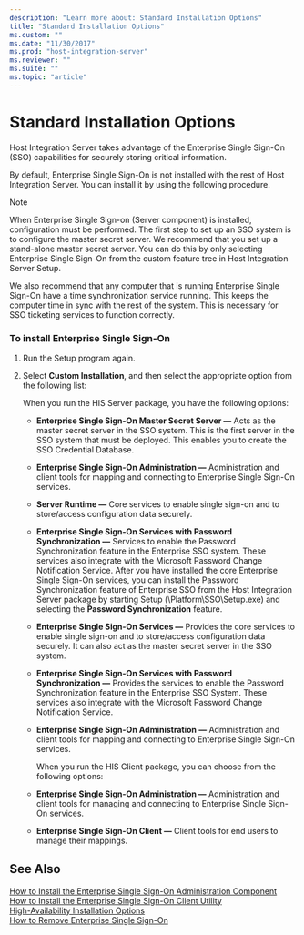 ```yaml
---
description: "Learn more about: Standard Installation Options"
title: "Standard Installation Options"
ms.custom: ""
ms.date: "11/30/2017"
ms.prod: "host-integration-server"
ms.reviewer: ""
ms.suite: ""
ms.topic: "article"
---
```

# Standard Installation Options
Host Integration Server takes advantage of the Enterprise Single Sign-On (SSO) capabilities for securely storing critical information.  
  
 By default, Enterprise Single Sign-On is not installed with the rest of Host Integration Server. You can install it by using the following procedure.  
  
> [!NOTE]
>  When Enterprise Single Sign-on (Server component) is installed, configuration must be performed. The first step to set up an SSO system is to configure the master secret server. We recommend that you set up a stand-alone master secret server. You can do this by only selecting Enterprise Single Sign-On from the custom feature tree in  Host Integration Server Setup.  
>   
>  We also recommend that any computer that is running Enterprise Single Sign-On have a time synchronization service running. This keeps the computer time in sync with the rest of the system. This is necessary for SSO ticketing services to function correctly.  
  
### To install Enterprise Single Sign-On  
  
1. Run the Setup program again.  
  
2. Select **Custom Installation**, and then select the appropriate option from the following list:  
  
    When you run the HIS Server package, you have the following options:  
  
   - **Enterprise Single Sign-On Master Secret Server ―** Acts as the master secret server in the SSO system. This is the first server in the SSO system that must be deployed. This enables you to create the SSO Credential Database.  
  
   - **Enterprise Single Sign-On Administration ―** Administration and client tools for mapping and connecting to Enterprise Single Sign-On services.  
  
   - **Server Runtime ―** Core services to enable single sign-on and to store/access configuration data securely.  
  
   - **Enterprise Single Sign-On Services with Password Synchronization ―** Services to enable the Password Synchronization feature in the Enterprise SSO system. These services also integrate with the Microsoft Password Change Notification Service. After you have installed the core Enterprise Single Sign-On services, you can install the Password Synchronization feature of Enterprise SSO from the Host Integration Server package by starting Setup (\Platform\SSO\Setup.exe) and selecting the **Password Synchronization** feature.  
  
   - **Enterprise Single Sign-On Services ―** Provides the core services to enable single sign-on and to store/access configuration data securely. It can also act as the master secret server in the SSO system.  
  
   - **Enterprise Single Sign-On Services with Password Synchronization ―** Provides the services to enable the Password Synchronization feature in the Enterprise SSO System. These services also integrate with the Microsoft Password Change Notification Service.  
  
   - **Enterprise Single Sign-On Administration** **―** Administration and client tools for mapping and connecting to Enterprise Single Sign-On services.  
  
     When you run the HIS Client package, you can choose from the following options:  
  
   - **Enterprise Single Sign-On Administration ―** Administration and client tools for managing and connecting to Enterprise Single Sign-On services.  
  
   - **Enterprise Single Sign-On Client ―** Client tools for end users to manage their mappings.  
  
## See Also  
 [How to Install the Enterprise Single Sign-On Administration Component](../esso/how-to-install-the-enterprise-single-sign-on-administration-component.md)   
 [How to Install the Enterprise Single Sign-On Client Utility](../esso/how-to-install-the-enterprise-single-sign-on-client-utility.md)   
 [High-Availability Installation Options](../esso/high-availability-installation-options.md)   
 [How to Remove Enterprise Single Sign-On](../esso/how-to-remove-enterprise-single-sign-on.md)
